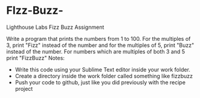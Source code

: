 FIzz-Buzz-
==========

Lighthouse Labs Fizz Buzz Assignment


Write a program that prints the numbers from 1 to 100. For the multiples of 3, print "Fizz" instead of the number and for the multiples of 5, print "Buzz" instead of the number. For numbers which are multiples of both 3 and 5 print "FizzBuzz"
Notes:

   * Write this code using your Sublime Text editor inside your work folder.
   * Create a directory inside the work folder called something like fizzbuzz
   * Push your code to github, just like you did previously with the recipe project

